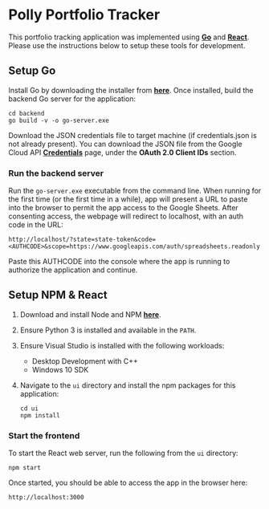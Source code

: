 # Polly Portfolio Tracker

This portfolio tracking application was implemented using [**Go**](https://go.dev/) and [**React**](https://reactjs.org/). Please use the instructions below to setup these tools for development.

## Setup Go

Install Go by downloading the installer from [**here**](https://go.dev/dl/). Once installed, build the backend Go server for the application:

    cd backend
    go build -v -o go-server.exe

Download the JSON credentials file to target machine (if credentials.json is not already present). You can download the JSON file from the Google Cloud API [**Credentials**](https://console.cloud.google.com/apis/credentials) page, under the **OAuth 2.0 Client IDs** section.

### Run the backend server

Run the `go-server.exe` executable from the command line. When running for the first time (or the first time in a while), app will present a URL to
paste into the browser to permit the app access to the Google Sheets. After consenting access, the webpage will redirect to localhost, with an auth code in the URL:

    http://localhost/?state=state-token&code=<AUTHCODE>&scope=https://www.googleapis.com/auth/spreadsheets.readonly

Paste this AUTHCODE into the console where the app is running to authorize the application and continue.

## Setup NPM & React

1. Download and install Node and NPM [**here**](https://docs.npmjs.com/cli/v7/configuring-npm/install).
2. Ensure Python 3 is installed and available in the `PATH`.
3. Ensure Visual Studio is installed with the following workloads:
    * Desktop Development with C++
    * Windows 10 SDK
4. Navigate to the `ui` directory and install the npm packages for this application:

       cd ui
       npm install

### Start the frontend

To start the React web server, run the following from the `ui` directory:

    npm start

Once started, you should be able to access the app in the browser here:

    http://localhost:3000



